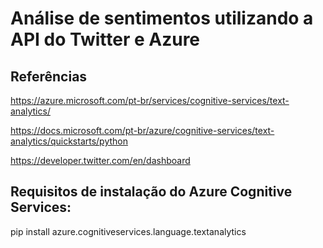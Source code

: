 # Análise de sentimentos utilizando a API do Twitter e Azure

## Referências

https://azure.microsoft.com/pt-br/services/cognitive-services/text-analytics/

https://docs.microsoft.com/pt-br/azure/cognitive-services/text-analytics/quickstarts/python

https://developer.twitter.com/en/dashboard

## Requisitos de instalação do Azure Cognitive Services:

pip install azure.cognitiveservices.language.textanalytics